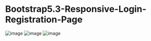 # Bootstrap5.3-Responsive-Login-Registration-Page
![image](https://github.com/Boon0710/Bootstrap5.3-Responsive-Login-Registration-Page/assets/116498189/fb239184-6fcc-4cad-8136-0ab9212a86f5)
![image](https://github.com/Boon0710/Bootstrap5.3-Responsive-Login-Registration-Page/assets/116498189/647be3b8-9969-4edb-9c22-0b2d60b06f54)
![image](https://github.com/Boon0710/Bootstrap5.3-Responsive-Login-Registration-Page/assets/116498189/a4d7d282-2d44-434c-9b7e-eea81fd06eae)
